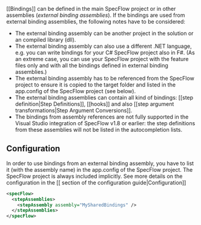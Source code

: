 [[Bindings]] can be defined in the main SpecFlow project or in other assemblies (_external binding assemblies_). If the bindings are used from external binding assemblies, the following notes have to be considered:

* The external binding assembly can be another project in the solution or an compiled library (dll).
* The external binding assembly can also use a different .NET language, e.g. you can write bindings for your C# SpecFlow project also in F#. (As an extreme case, you can use your SpecFlow project with the feature files only and with all the bindings defined in external binding assemblies.)
* The external binding assembly has to be referenced from the SpecFlow project to ensure it is copied to the target folder and listed in the app.config of the SpecFlow project (see below).
* The external binding assemblies can contain all kind of bindings: [[step definition|Step Definitions]], [[hooks]] and also [[step argument transformations|Step Argument Conversions]].
* The bindings from assembly references are not fully supported in the Visual Studio integration of SpecFlow v1.8 or earlier: the step definitions from these assemblies will not be listed in the autocompletion lists. 

## Configuration

In order to use bindings from an external binding assembly, you have to list it (with the assembly name) in the app.config of the SpecFlow project. The SpecFlow project is always included implicitly. See more details on the configuration in the [[<stepAssemblies> section of the configuration guide|Configuration]]

```xml
<specFlow>
  <stepAssemblies>
    <stepAssembly assembly="MySharedBindings" />
  </stepAssemblies>
</specFlow>
```

